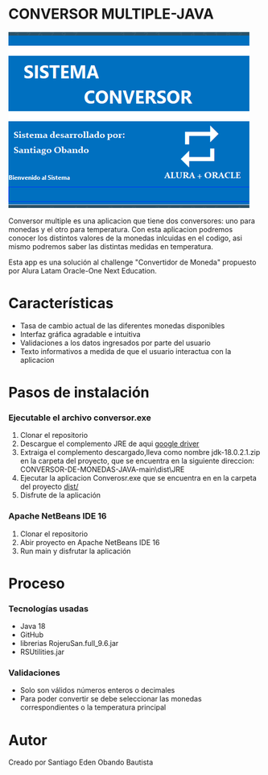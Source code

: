 # CONVERSOR MULTIPLE-JAVA
![](readme/conversor_chaguen.png)

Conversor multiple es una aplicacion que tiene dos conversores: uno para monedas y el otro para temperatura. Con esta aplicacion podremos conocer los distintos valores de la monedas inlcuidas en el codigo, asi mismo podremos saber las distintas medidas en temperatura.

Esta app es una solución al challenge "Convertidor de Moneda" propuesto por Alura Latam Oracle-One Next Education. 


# Características

* Tasa de cambio actual de las diferentes monedas disponibles
* Interfaz gráfica agradable e intuitiva
* Validaciones a los datos ingresados por parte del usuario
* Texto informativos a medida de que el usuario interactua con la aplicacion
# Pasos de instalación
### Ejecutable el archivo conversor.exe
1. Clonar el repositorio
2. Descargue el complemento JRE de aqui [google driver](https://drive.google.com/file/d/1W5Qbhc4qy7MhEyEHzB1YpEKJkEEEqF9n/view?usp=share_link)
3. Extraiga el complemento descargado,lleva como nombre jdk-18.0.2.1.zip en la carpeta   del proyecto, que se encuentra en la siguiente direccion: CONVERSOR-DE-MONEDAS-JAVA-main\dist\JRE                              
5. Ejecutar la aplicacion Converosr.exe que se encuentra en en la carpeta del proyecto  [ dist/](https://github.com/santieden11/CONVERSOR-DE-MONEDAS-JAVA/blob/f26c4ec824d0c0814276f00cdde639d84d788091/dist) 
6. Disfrute de la aplicación
### Apache NetBeans IDE 16
1. Clonar el repositorio
2. Abir proyecto en Apache NetBeans IDE 16
3. Run main y disfrutar la aplicación

# Proceso
### Tecnologías usadas
* Java 18
* GitHub
* librerias RojeruSan.full_9.6.jar
* RSUtilities.jar


### Validaciones
* Solo son válidos números enteros o decimales
* Para poder convertir se debe seleccionar las monedas correspondientes o la temperatura principal
    
# Autor
Creado por Santiago Eden Obando Bautista
